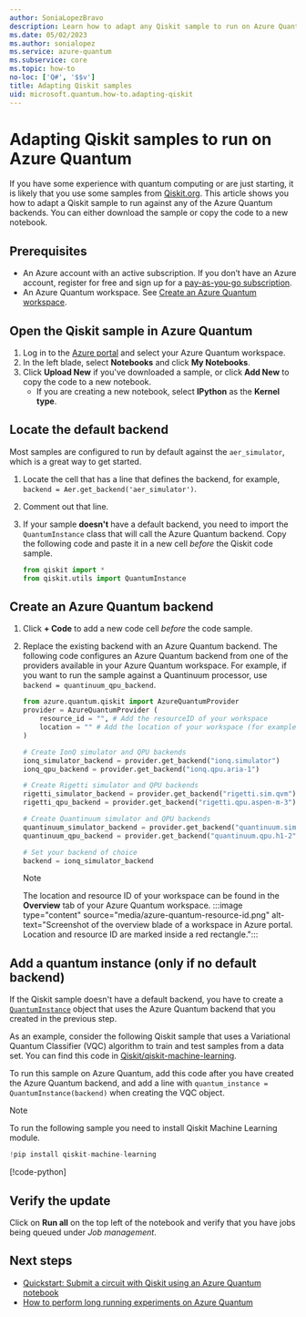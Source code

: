 ```yaml
---
author: SoniaLopezBravo
description: Learn how to adapt any Qiskit sample to run on Azure Quantum service. 
ms.date: 05/02/2023
ms.author: sonialopez
ms.service: azure-quantum
ms.subservice: core
ms.topic: how-to
no-loc: ['Q#', '$$v']
title: Adapting Qiskit samples
uid: microsoft.quantum.how-to.adapting-qiskit
---
```


# Adapting Qiskit samples to run on Azure Quantum

If you have some experience with quantum computing or are just starting, it is likely that you use some samples from [Qiskit.org](https://qiskit.org/). This article shows you how to adapt a Qiskit sample to run against any of the Azure Quantum backends. You can either download the sample or copy the code to a new notebook. 

## Prerequisites

- An Azure account with an active subscription. If you don’t have an Azure account, register for free and sign up for a [pay-as-you-go subscription](https://azure.microsoft.com/pricing/purchase-options/pay-as-you-go).
- An Azure Quantum workspace. See [Create an Azure Quantum workspace](xref:microsoft.quantum.how-to.workspace).

## Open the Qiskit sample in Azure Quantum

1. Log in to the [Azure portal](https://portal.azure.com/) and select your Azure Quantum workspace.
1. In the left blade, select **Notebooks** and click **My Notebooks**.
1. Click **Upload New** if you've downloaded a sample, or click **Add New** to copy the code to a new notebook.
    - If you are creating a new notebook, select **IPython** as the **Kernel type**.

## Locate the default backend

Most samples are configured to run by default against the `aer_simulator`, which is a great way to get started. 

1. Locate the cell that has a line that defines the backend, for example, `backend = Aer.get_backend('aer_simulator')`.
1. Comment out that line.
1. If your sample **doesn't** have a default backend, you need to import the `QuantumInstance` class that will call the Azure Quantum backend. Copy the following code and paste it in a new cell *before* the Qiskit code sample. 

    ```python
    from qiskit import *
    from qiskit.utils import QuantumInstance
    ```

## Create an Azure Quantum backend

1. Click **+ Code** to add a new code cell *before* the code sample.
1. Replace the existing backend with an Azure Quantum backend. The following code configures an Azure Quantum backend from one of the providers available in your Azure Quantum workspace. For example, if you want to run the sample against a Quantinuum processor, use `backend = quantinuum_qpu_backend`. 

    ```python
    from azure.quantum.qiskit import AzureQuantumProvider
    provider = AzureQuantumProvider (
        resource_id = "", # Add the resourceID of your workspace
        location = "" # Add the location of your workspace (for example "westus")
    )

    # Create IonQ simulator and QPU backends
    ionq_simulator_backend = provider.get_backend("ionq.simulator")
    ionq_qpu_backend = provider.get_backend("ionq.qpu.aria-1")

    # Create Rigetti simulator and QPU backends
    rigetti_simulator_backend = provider.get_backend("rigetti.sim.qvm")
    rigetti_qpu_backend = provider.get_backend("rigetti.qpu.aspen-m-3")

    # Create Quantinuum simulator and QPU backends
    quantinuum_simulator_backend = provider.get_backend("quantinuum.sim.h1-2e")
    quantinuum_qpu_backend = provider.get_backend("quantinuum.qpu.h1-2")

    # Set your backend of choice
    backend = ionq_simulator_backend
    ```

    > [!NOTE]
    > The location and resource ID of your workspace can be found in the **Overview** tab of your Azure Quantum workspace. 
    >  :::image type="content" source="media/azure-quantum-resource-id.png" alt-text="Screenshot of the overview blade of a workspace in Azure portal. Location and resource ID are marked inside a red rectangle.":::

## Add a quantum instance (only if no default backend)

If the Qiskit sample doesn't have a default backend, you have to create a [`QuantumInstance`](https://qiskit.org/documentation/stubs/qiskit.utils.QuantumInstance.html) object that uses the Azure Quantum backend that you created in the previous step.

As an example, consider the following Qiskit sample that uses a Variational Quantum Classifier (VQC) algorithm to train and test samples from a data set. You can find this code in [Qiskit/qiskit-machine-learning](https://github.com/Qiskit/qiskit-machine-learning#creating-your-first-machine-learning-programming-experiment-in-qiskit). 

To run this sample on Azure Quantum, add this code after you have created the Azure Quantum backend, and add a line with `quantum_instance = QuantumInstance(backend)` when creating the VQC object.

> [!NOTE]
> To run the following sample you need to install Qiskit Machine Learning module.
> 
> ```python
> !pip install qiskit-machine-learning
> ```

[!code-python[](includes/qiskit-qml-sample.py?highlight=28)]

## Verify the update

Click on **Run all** on the top left of the notebook and verify that you have jobs being queued under *Job management*.

## Next steps

- [Quickstart: Submit a circuit with Qiskit using an Azure Quantum notebook](xref:microsoft.quantum.quickstarts.computing.qiskit.portal)
- [How to perform long running experiments on Azure Quantum](xref:microsoft.quantum.long-running-experiments)

